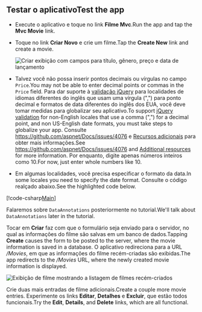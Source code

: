 
## <a name="test-the-app"></a><span data-ttu-id="04aaf-101">Testar o aplicativo</span><span class="sxs-lookup"><span data-stu-id="04aaf-101">Test the app</span></span>

* <span data-ttu-id="04aaf-102">Execute o aplicativo e toque no link **Filme Mvc**.</span><span class="sxs-lookup"><span data-stu-id="04aaf-102">Run the app and tap the **Mvc Movie** link.</span></span>
* <span data-ttu-id="04aaf-103">Toque no link **Criar Novo** e crie um filme.</span><span class="sxs-lookup"><span data-stu-id="04aaf-103">Tap the **Create New** link and create a movie.</span></span>

  ![Criar exibição com campos para título, gênero, preço e data de lançamento](../../tutorials/first-mvc-app/adding-model/_static/movies.png)

* <span data-ttu-id="04aaf-105">Talvez você não possa inserir pontos decimais ou vírgulas no campo `Price`.</span><span class="sxs-lookup"><span data-stu-id="04aaf-105">You may not be able to enter decimal points or commas in the `Price` field.</span></span> <span data-ttu-id="04aaf-106">Para dar suporte à [validação jQuery](https://jqueryvalidation.org/) para localidades de idiomas diferentes do inglês que usam uma vírgula (",") para ponto decimal e formatos de data diferentes do inglês dos EUA, você deve tomar medidas para globalizar seu aplicativo.</span><span class="sxs-lookup"><span data-stu-id="04aaf-106">To support [jQuery validation](https://jqueryvalidation.org/) for non-English locales that use a comma (",") for a decimal point, and non US-English date formats, you must take steps to globalize your app.</span></span> <span data-ttu-id="04aaf-107">Consulte https://github.com/aspnet/Docs/issues/4076 e [Recursos adicionais](#additional-resources) para obter mais informações.</span><span class="sxs-lookup"><span data-stu-id="04aaf-107">See https://github.com/aspnet/Docs/issues/4076 and [Additional resources](#additional-resources) for more information.</span></span> <span data-ttu-id="04aaf-108">Por enquanto, digite apenas números inteiros como 10.</span><span class="sxs-lookup"><span data-stu-id="04aaf-108">For now, just enter whole numbers like 10.</span></span>

<a name="displayformatdatelocal"></a>

* <span data-ttu-id="04aaf-109">Em algumas localidades, você precisa especificar o formato da data.</span><span class="sxs-lookup"><span data-stu-id="04aaf-109">In some locales you need to specify the date format.</span></span> <span data-ttu-id="04aaf-110">Consulte o código realçado abaixo.</span><span class="sxs-lookup"><span data-stu-id="04aaf-110">See the highlighted code below.</span></span>

[!code-csharp[Main](../../tutorials/first-mvc-app/start-mvc/sample/MvcMovie/Models/MovieDateFormat.cs?name=snippet_1&highlight=2,10)]

<span data-ttu-id="04aaf-111">Falaremos sobre `DataAnnotations` posteriormente no tutorial.</span><span class="sxs-lookup"><span data-stu-id="04aaf-111">We'll talk about `DataAnnotations` later in the tutorial.</span></span>

<span data-ttu-id="04aaf-112">Tocar em **Criar** faz com que o formulário seja enviado para o servidor, no qual as informações do filme são salvas em um banco de dados.</span><span class="sxs-lookup"><span data-stu-id="04aaf-112">Tapping **Create** causes the form to be posted to the server, where the movie information is saved in a database.</span></span> <span data-ttu-id="04aaf-113">O aplicativo redireciona para a URL */Movies*, em que as informações do filme recém-criadas são exibidas.</span><span class="sxs-lookup"><span data-stu-id="04aaf-113">The app redirects to the */Movies* URL, where the newly created movie information is displayed.</span></span>

![Exibição de filme mostrando a listagem de filmes recém-criados](../../tutorials/first-mvc-app/adding-model/_static/h.png)

<span data-ttu-id="04aaf-115">Crie duas mais entradas de filme adicionais.</span><span class="sxs-lookup"><span data-stu-id="04aaf-115">Create a couple more movie entries.</span></span> <span data-ttu-id="04aaf-116">Experimente os links **Editar**, **Detalhes** e **Excluir**, que estão todos funcionais.</span><span class="sxs-lookup"><span data-stu-id="04aaf-116">Try the **Edit**, **Details**, and **Delete** links, which are all functional.</span></span>
